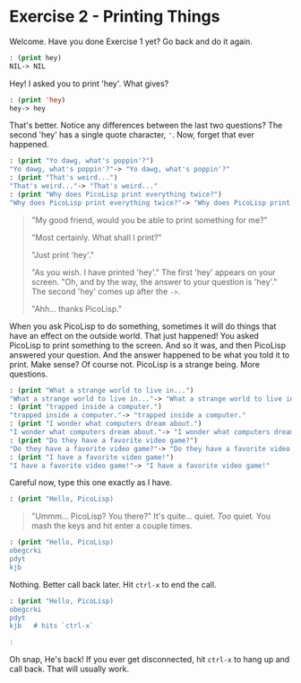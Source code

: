 # Exercise 2 - Printing Things

Welcome. Have you done Exercise 1 yet? Go back and do it again. 

```lisp
: (print hey)
NIL-> NIL
``` 
Hey! I asked you to print 'hey'. What gives?
```lisp
: (print 'hey)
hey-> hey
```

That's better. Notice any differences between the last two questions? The second 'hey' has a single quote character, `'`. Now, forget that ever happened.

```lisp 
: (print "Yo dawg, what's poppin'?")
"Yo dawg, what's poppin'?"-> "Yo dawg, what's poppin'?"
: (print "That's weird...")
"That's weird..."-> "That's weird..."
: (print "Why does PicoLisp print everything twice?")
"Why does PicoLisp print everything twice?"-> "Why does PicoLisp print everything twice?"
```

> "My good friend, would you be able to print something for me?"
>
> "Most certainly. What shall I print?"
> 
> "Just print 'hey'."
>
> "As you wish. I have printed 'hey'." The first 'hey' appears on your screen. "Oh, and by the way, the answer to your question is 'hey'." The second 'hey' comes up after the `->`.
>
> "Ahh... thanks PicoLisp."

When you ask PicoLisp to do something, sometimes it will do things that have an effect on the outside world. That just happened! You asked PicoLisp to print something to the screen. And so it was, and then PicoLisp answered your question. And the answer happened to be what you told it to print. Make sense? Of course not. PicoLisp is a strange being. More questions.

```lisp
: (print "What a strange world to live in...")
"What a strange world to live in..."-> "What a strange world to live in..."
: (print "trapped inside a computer.")
"trapped inside a computer."-> "trapped inside a computer."
: (print "I wonder what computers dream about.")
"I wonder what computers dream about."-> "I wonder what computers dream about."
: (print "Do they have a favorite video game?")
"Do they have a favorite video game?"-> "Do they have a favorite video game?"
: (print "I have a favorite video game!")
"I have a favorite video game!"-> "I have a favorite video game!"
```

Careful now, type this one exactly as I have.
```lisp
: (print "Hello, PicoLisp)
```
> "Ummm... PicoLisp? You there?" It's quite... quiet. *Too* quiet. You mash the keys and hit enter a couple times.
```lisp
: (print "Hello, PicoLisp)
obegcrki
pdyt
kjb
```
Nothing. Better call back later. Hit `ctrl-x` to end the call.
```lisp
: (print "Hello, PicoLisp)
obegcrki
pdyt
kjb   # hits `ctrl-x`

: 
```
Oh snap, He's back! If you ever get disconnected, hit `ctrl-x` to hang up and call back. That will usually work. 
